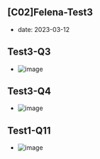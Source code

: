 ## [C02]Felena-Test3


* date: 2023-03-12

## Test3-Q3
* ![image](https://user-images.githubusercontent.com/16321107/224560145-8842b4ee-8338-4b86-872b-459a92a3507a.png)

## Test3-Q4
* ![image](https://user-images.githubusercontent.com/16321107/224560191-7556919a-3027-4ce5-bd53-4ad77408197e.png)

## Test1-Q11
* ![image](https://user-images.githubusercontent.com/16321107/224560244-fbc4b08f-45f6-4ad9-99a2-e72b9cac01f4.png)
